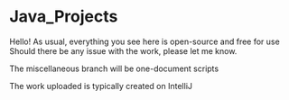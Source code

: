 # Java_Projects

Hello! As usual, everything you see here is open-source and free for use
Should there be any issue with the work, please let me know.

The miscellaneous branch will be one-document scripts  

The work uploaded is typically created on IntelliJ
